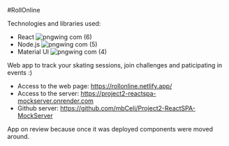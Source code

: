 #RollOnline

Technologies and libraries used:
  - React   ![pngwing com (6)](https://github.com/user-attachments/assets/7d328e6a-2682-4626-926b-02e2f7837869)
  - Node.js   ![pngwing com (5)](https://github.com/user-attachments/assets/5860724d-e35b-4ffa-9d86-5c5708a3bc95)
  - Material UI   ![pngwing com (4)](https://github.com/user-attachments/assets/b5de9e38-9cf3-408a-84f2-11777ca6c91b)

Web app to track your skating sessions, join challenges and paticipating in events :)
  - Access to the web page: https://rollonline.netlify.app/ 
  - Access to the server: https://project2-reactspa-mockserver.onrender.com
  - Github server: https://github.com/mbCeli/Project2-ReactSPA-MockServer

    
App on review because once it was deployed components were moved around.
